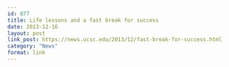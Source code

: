 ```yaml
---
id: 877
title: Life lessons and a fast break for success
date: 2013-12-16
layout: post
link_post: https://news.ucsc.edu/2013/12/fast-break-for-success.html
category: "News"
format: link
---
```

